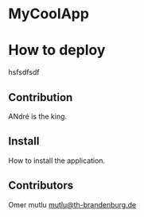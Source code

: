 # MyCoolApp

# How to deploy
hsfsdfsdf

## Contribution
ANdré is the king.

## Install
How to install the application.

## Contributors 
Omer mutlu mutlu@th-brandenburg.de